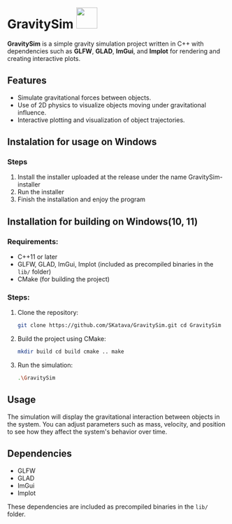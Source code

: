 # GravitySim <img src="icon.ico" width="48">
**GravitySim** is a simple gravity simulation project written in C++ with dependencies such as **GLFW**, **GLAD**, **ImGui**, and **Implot** for rendering and creating interactive plots.

## Features

- Simulate gravitational forces between objects.
- Use of 2D physics to visualize objects moving under gravitational influence.
- Interactive plotting and visualization of object trajectories.


## Instalation for usage on Windows

### Steps

1. Install the installer uploaded at the release under the name GravitySim-installer
2. Run the installer
3. Finish the installation and enjoy the program

## Installation for building on Windows(10, 11)

### Requirements:

- C++11 or later
- GLFW, GLAD, ImGui, Implot (included as precompiled binaries in the `lib/` folder)
- CMake (for building the project)

### Steps:

1. Clone the repository:
    
    ```bash
    git clone https://github.com/SKatava/GravitySim.git cd GravitySim
    ```
    
2. Build the project using CMake:
    
    ```bash
    mkdir build cd build cmake .. make
    ```
    
3. Run the simulation:
    ```bash
    .\GravitySim
    ```


## Usage

The simulation will display the gravitational interaction between objects in the system. You can adjust parameters such as mass, velocity, and position to see how they affect the system's behavior over time.

## Dependencies

- GLFW
- GLAD
- ImGui
- Implot

These dependencies are included as precompiled binaries in the `lib/` folder.
